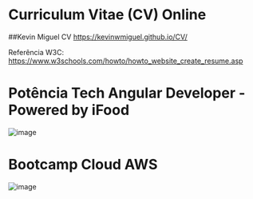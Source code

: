 # Curriculum Vitae (CV) Online
##Kevin Miguel CV https://kevinwmiguel.github.io/CV/

Referência W3C: https://www.w3schools.com/howto/howto_website_create_resume.asp

# Potência Tech Angular Developer - Powered by iFood
![image](https://github.com/Kevinwmiguel/CV/assets/59360014/3d61d7ee-bb68-488a-ad08-037867c72ed7)
# Bootcamp Cloud AWS
![image](https://github.com/Kevinwmiguel/CV/assets/59360014/b3bbffb4-90d5-48c2-9591-b9128e561c7f)



